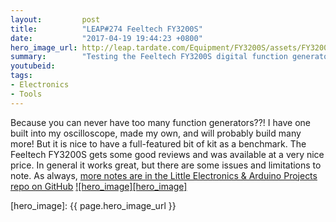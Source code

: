 ```yaml
---
layout:         post
title:          "LEAP#274 Feeltech FY3200S"
date:           "2017-04-19 19:44:23 +0800"
hero_image_url: http://leap.tardate.com/Equipment/FY3200S/assets/FY3200S_build.jpg
summary:        "Testing the Feeltech FY3200S digital function generator"
youtubeid:
tags:
- Electronics
- Tools
---
```


Because you can never have too many function generators??!
I have one built into my oscilloscope, made my own, and will probably build many more! But it is nice to have a full-featured bit of kit as a benchmark.
The Feeltech FY3200S gets some good reviews and was available at a very nice price.
In general it works great, but there are some issues and limitations to note.
As always, [more notes are in the Little Electronics & Arduino Projects repo on GitHub][project]
[![hero_image][hero_image]][project]

[leap]: http://leap.tardate.com
[project]: https://github.com/tardate/LittleArduinoProjects/tree/master/Equipment/FY3200S
[hero_image]: {{ page.hero_image_url }}
